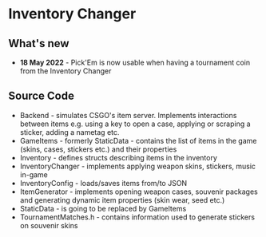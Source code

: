 # Inventory Changer

## What's new
* **18 May 2022** - Pick'Em is now usable when having a tournament coin from the Inventory Changer

## Source Code
- Backend - simulates CSGO's item server. Implements interactions between items e.g. using a key to open a case, applying or scraping a sticker, adding a nametag etc.
- GameItems - formerly StaticData - contains the list of items in the game (skins, cases, stickers etc.) and their properties
- Inventory - defines structs describing items in the inventory
- InventoryChanger - implements applying weapon skins, stickers, music in-game
- InventoryConfig - loads/saves items from/to JSON
- ItemGenerator - implements opening weapon cases, souvenir packages and generating dynamic item properties (skin wear, seed etc.)
- StaticData - is going to be replaced by GameItems
- TournamentMatches.h - contains information used to generate stickers on souvenir skins

